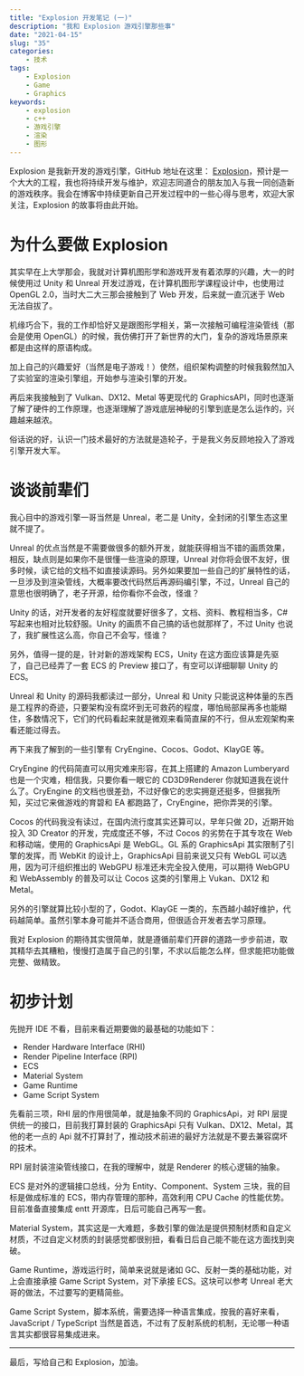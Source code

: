```yaml
---
title: "Explosion 开发笔记 (一)"
description: "我和 Explosion 游戏引擎那些事"
date: "2021-04-15"
slug: "35"
categories:
    - 技术
tags:
    - Explosion
    - Game
    - Graphics
keywords:
    - explosion
    - c++
    - 游戏引擎
    - 渲染
    - 图形
---
```


Explosion 是我新开发的游戏引擎，GitHub 地址在这里： [Explosion](https://github.com/ExplosionEngine/Explosion.git)，预计是一个大大的工程，我也将持续开发与维护，欢迎志同道合的朋友加入与我一同创造新的游戏秩序。我会在博客中持续更新自己开发过程中的一些心得与思考，欢迎大家关注，Explosion 的故事将由此开始。

# 为什么要做 Explosion

其实早在上大学那会，我就对计算机图形学和游戏开发有着浓厚的兴趣，大一的时候使用过 Unity 和 Unreal 开发过游戏，在计算机图形学课程设计中，也使用过 OpenGL 2.0，当时大二大三那会接触到了 Web 开发，后来就一直沉迷于 Web 无法自拔了。

机缘巧合下，我的工作却恰好又是跟图形学相关，第一次接触可编程渲染管线（那会是使用 OpenGL）的时候，我仿佛打开了新世界的大门，复杂的游戏场景原来都是由这样的原语构成。

加上自己的兴趣爱好（当然是电子游戏！）使然，组织架构调整的时候我毅然加入了实验室的渲染引擎组，开始参与渲染引擎的开发。

再后来我接触到了 Vulkan、DX12、Metal 等更现代的 GraphicsAPI，同时也逐渐了解了硬件的工作原理，也逐渐理解了游戏底层神秘的引擎到底是怎么运作的，兴趣越来越浓。

俗话说的好，认识一门技术最好的方法就是造轮子，于是我义务反顾地投入了游戏引擎开发大军。

# 谈谈前辈们

我心目中的游戏引擎一哥当然是 Unreal，老二是 Unity，全封闭的引擎生态这里就不提了。

Unreal 的优点当然是不需要做很多的额外开发，就能获得相当不错的画质效果，相反，缺点则是如果你不是很懂一些渲染的原理，Unreal 对你将会很不友好，很多时候，读它给的文档不如直接读源码。另外如果要加一些自己的扩展特性的话，一旦涉及到渲染管线，大概率要改代码然后再源码编引擎，不过，Unreal 自己的意思也很明确了，老子开源，给你看你不会改，怪谁？

Unity 的话，对开发者的友好程度就要好很多了，文档、资料、教程相当多，C# 写起来也相对比较舒服。Unity 的画质不自己搞的话也就那样了，不过 Unity 也说了，我扩展性这么高，你自己不会写，怪谁？

另外，值得一提的是，针对新的游戏架构 ECS，Unity 在这方面应该算是先驱了，自己已经弄了一套 ECS 的 Preview 接口了，有空可以详细聊聊 Unity 的 ECS。

Unreal 和 Unity 的源码我都读过一部分，Unreal 和 Unity 只能说这种体量的东西是工程界的奇迹，只要架构没有腐坏到无可救药的程度，哪怕局部屎再多也能糊住，多数情况下，它们的代码看起来就是微观来看简直屎的不行，但从宏观架构来看还能过得去。

再下来我了解到的一些引擎有 CryEngine、Cocos、Godot、KlayGE 等。

CryEngine 的代码简直可以用灾难来形容，在其上搭建的 Amazon Lumberyard 也是一个灾难，相信我，只要你看一眼它的 CD3D9Renderer 你就知道我在说什么了。CryEngine 的文档也很差劲，不过好像它的忠实拥趸还挺多，但据我所知，买过它来做游戏的育碧和 EA 都跑路了，CryEngine，把你弄哭的引擎。

Cocos 的代码我没有读过，在国内流行度其实还算可以，早年只做 2D，近期开始投入 3D Creator 的开发，完成度还不够，不过 Cocos 的劣势在于其专攻在 Web 和移动端，使用的 GraphicsApi 是 WebGL。GL 系的 GraphicsApi 其实限制了引擎的发挥，而 WebKit 的设计上，GraphicsApi 目前来说又只有 WebGL 可以选用，因为可汗组织推出的 WebGPU 标准还未完全投入使用，可以期待 WebGPU 和 WebAssembly 的普及可以让 Cocos 这类的引擎用上 Vukan、DX12 和 Metal。

另外的引擎就算比较小型的了，Godot、KlayGE 一类的，东西越小越好维护，代码越简单。虽然引擎本身可能并不适合商用，但很适合开发者去学习原理。

我对 Explosion 的期待其实很简单，就是遵循前辈们开辟的道路一步步前进，取其精华去其糟粕，慢慢打造属于自己的引擎，不求以后能怎么样，但求能把功能做完整、做精致。

# 初步计划

先抛开 IDE 不看，目前来看近期要做的最基础的功能如下：

* Render Hardware Interface (RHI)
* Render Pipeline Interface (RPI)
* ECS
* Material System
* Game Runtime
* Game Script System

先看前三项，RHI 层的作用很简单，就是抽象不同的 GraphicsApi，对 RPI 层提供统一的接口，目前我打算封装的 GraphicsApi 只有 Vulkan、DX12、Metal，其他的老一点的 Api 就不打算封了，推动技术前进的最好方法就是不要去兼容腐坏的技术。

RPI 层封装渲染管线接口，在我的理解中，就是 Renderer 的核心逻辑的抽象。

ECS 是对外的逻辑接口总线，分为 Entity、Component、System 三块，我的目标是做成标准的 ECS，带内存管理的那种，高效利用 CPU Cache 的性能优势。目前准备直接集成 entt 开源库，日后可能自己再写一套。

Material System，其实这是一大难题，多数引擎的做法是提供预制材质和自定义材质，不过自定义材质的封装感觉都很别扭，看看日后自己能不能在这方面找到突破。

Game Runtime，游戏运行时，简单来说就是诸如 GC、反射一类的基础功能，对上会直接承接 Game Script System，对下承接 ECS。这块可以参考 Unreal 老大哥的做法，不过要写的更精简些。

Game Script System，脚本系统，需要选择一种语言集成，按我的喜好来看，JavaScript / TypeScript 当然是首选，不过有了反射系统的机制，无论哪一种语言其实都很容易集成进来。

---

最后，写给自己和 Explosion，加油。

